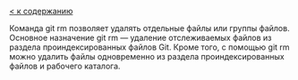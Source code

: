 [< к содержанию](../../../)

Команда git rm позволяет удалять отдельные файлы или группы файлов. Основное назначение git rm — удаление отслеживаемых файлов из раздела проиндексированных файлов Git. Кроме того, с помощью git rm можно удалить файлы одновременно из раздела проиндексированных файлов и рабочего каталога.